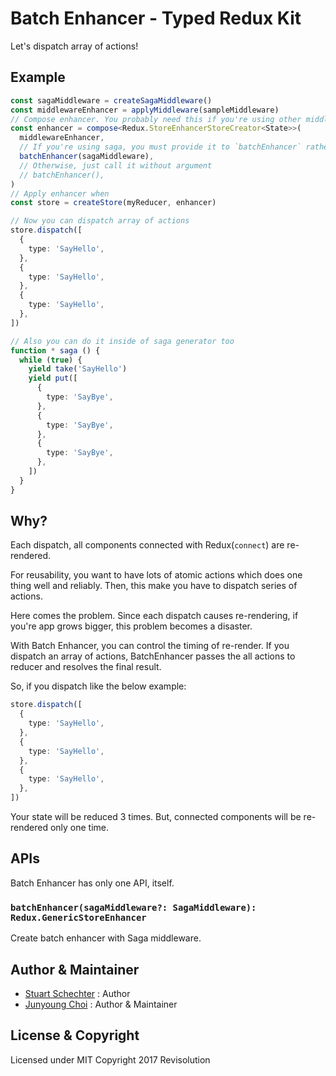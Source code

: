 # Batch Enhancer - Typed Redux Kit

Let's dispatch array of actions!

## Example

```ts
const sagaMiddleware = createSagaMiddleware()
const middlewareEnhancer = applyMiddleware(sampleMiddleware)
// Compose enhancer. You probably need this if you're using other middlewares like Redux Logger.
const enhancer = compose<Redux.StoreEnhancerStoreCreator<State>>(
  middlewareEnhancer,
  // If you're using saga, you must provide it to `batchEnhancer` rather than `applyMiddleware`
  batchEnhancer(sagaMiddleware),
  // Otherwise, just call it without argument
  // batchEnhancer(),
)
// Apply enhancer when
const store = createStore(myReducer, enhancer)

// Now you can dispatch array of actions
store.dispatch([
  {
    type: 'SayHello',
  },
  {
    type: 'SayHello',
  },
  {
    type: 'SayHello',
  },
])

// Also you can do it inside of saga generator too
function * saga () {
  while (true) {
    yield take('SayHello')
    yield put([
      {
        type: 'SayBye',
      },
      {
        type: 'SayBye',
      },
      {
        type: 'SayBye',
      },
    ])
  }
}
```

## Why?

Each dispatch, all components connected with Redux(`connect`) are re-rendered.

For reusability, you want to have lots of atomic actions which does one thing well and reliably. Then, this make you have to dispatch series of actions.

Here comes the problem. Since each dispatch causes re-rendering, if you're app grows bigger, this problem becomes a disaster.

With Batch Enhancer, you can control the timing of re-render. If you dispatch an array of actions, BatchEnhancer passes the all actions to reducer and resolves the final result.

So, if you dispatch like the below example:

```ts
store.dispatch([
  {
    type: 'SayHello',
  },
  {
    type: 'SayHello',
  },
  {
    type: 'SayHello',
  },
])
```

Your state will be reduced 3 times. But, connected components will be re-rendered only one time.

## APIs

Batch Enhancer has only one API, itself.

### `batchEnhancer(sagaMiddleware?: SagaMiddleware): Redux.GenericStoreEnhancer`

Create batch enhancer with Saga middleware.

## Author & Maintainer

- [Stuart Schechter](https://github.com/UppaJung) : Author
- [Junyoung Choi](https://github.com/rokt33r) : Author & Maintainer

## License & Copyright

Licensed under MIT
Copyright 2017 Revisolution

